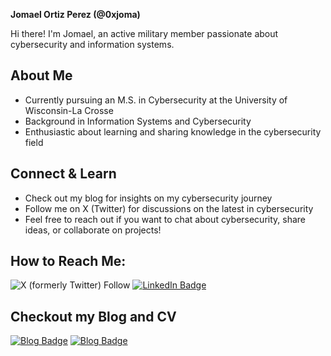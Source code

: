 **Jomael Ortiz Perez (@0xjoma)**

Hi there! I'm Jomael, an active military member passionate about cybersecurity and information systems.

## About Me

* Currently pursuing an M.S. in Cybersecurity at the University of Wisconsin-La Crosse
* Background in Information Systems and Cybersecurity
* Enthusiastic about learning and sharing knowledge in the cybersecurity field

## Connect & Learn

* Check out my blog for insights on my cybersecurity journey
* Follow me on X (Twitter) for discussions on the latest in cybersecurity
* Feel free to reach out if you want to chat about cybersecurity, share ideas, or collaborate on projects!

## How to Reach Me: 
![X (formerly Twitter) Follow](https://img.shields.io/twitter/follow/0xjoma) 
[![LinkedIn Badge](https://img.shields.io/badge/LinkedIn-Profile-blue)](https://www.linkedin.com/in/jomael-ortiz-perez-1384ba27b/)

## Checkout my Blog and CV

[![Blog Badge](https://img.shields.io/badge/Blog-Visit-brightgreen)](https://0xjoma.github.io/)
[![Blog Badge](https://img.shields.io/badge/CV-Visit-brightgreen)](https://jomaelortizperez.com//)
